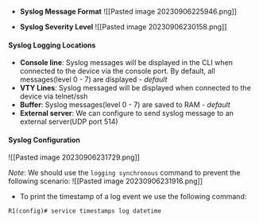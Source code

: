 - **Syslog Message Format**
![[Pasted image 20230906225946.png]]

- **Syslog Severity Level**
![[Pasted image 20230906230158.png]]

#### Syslog Logging Locations

- **Console line**: Syslog messages will be displayed in the CLI when connected to the device via the console port. By default, all messages(level 0 - 7) are displayed - *default*
- **VTY Lines**: Syslog messaged will be displayed when connected to the device via telnet/ssh
- **Buffer**: Syslog messages(level 0 - 7) are saved to RAM - *default*
- **External server**: We can configure to send syslog message to an external server(UDP port 514)

#### Syslog Configuration

![[Pasted image 20230906231729.png]]

*Note*: We should use the `logging synchronous` command to prevent the following scenario:
![[Pasted image 20230906231916.png]]

- To print the timestamp of a log event we use the following command:
```
R1(config)# service timestamps log datetime
```
